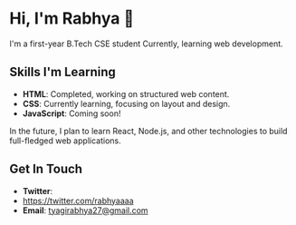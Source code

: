 # Hi, I'm Rabhya 👋
I'm a first-year B.Tech CSE student Currently, learning web development.
## Skills I'm Learning
- **HTML**: Completed, working on structured web content.
- **CSS**: Currently learning, focusing on layout and design.
- **JavaScript**: Coming soon!

In the future, I plan to learn React, Node.js, and other technologies to build full-fledged web applications.

## Get In Touch
- **Twitter**:
- https://twitter.com/rabhyaaaa
- **Email**: tyagirabhya27@gmail.com
